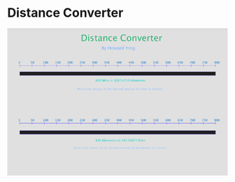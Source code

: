 # Distance Converter

![alt text](https://github.com/HowardYing/Programming1Portfolio/blob/master/Distance_Converter/Images/distConvert1.png "Logo Title Text 1")
